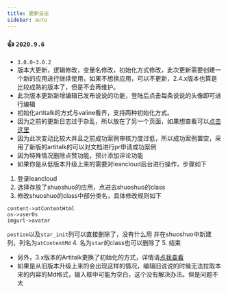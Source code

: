 ```yaml
---
title: 更新日志
sidebar: auto
---
```

### 👍 `2020.9.6`

* `3.0.0~3.0.2`
* 版本大更新，逻辑修改，变量名修改，初始化方式修改，此次更新需要创建一个新的应用进行继续使用，如果不想换应用，可以不更新，2.4.x版本也算是比较成熟的版本了，但是不会再维护。
* 此次版本更新新增编辑已发布说说的功能，登陆后点击每条说说的头像即可进行编辑
* 初始化artitalk的方式与valine看齐，支持两种初始化方式。
* 因为之前的更新日志过于杂乱，所以放在了另一个页面，如果想查看可以[点击这里](/prerelease.html)
* 因为此次变动比较大并且之前成功案例审核力度过低，所以成功案例置空，采用了新版的artitalk的可以对文档进行pr申请成功案例
* 因为特殊情况删除点赞功能，预计添加评论功能
* 如果你是从低版本升级上来的需要对leancloud后台进行操作，步骤如下
1. 登录leancloud
2. 选择存放了shuoshuo的应用，点进去shuoshuo的class
3. 修改shuoshuo的class中部分类名，具体修改规则如下
```
content->atContentHtml
os->userOs
imgurl->avatar
```
`postion`以及`star_init`列可以直接删除了，没有什么用
并在shuoshuo中新建列，列名为`atContentMd`
4. 名为`star`的class也可以删除了
5. 结束
* 另外，3.x版本的Artitalk更换了初始化的方式，详情请[点我查看](/settings.html)
* 如果是从旧版本升级上来的会出现这样的情况，编辑旧说说的时候无法拉取本来的内容的Md格式，输入框中可能为空白，这个没有解决办法。但是问题不大
